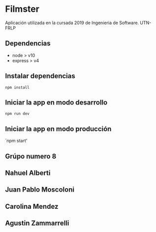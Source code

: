 # Filmster

Aplicación utilizada en la cursada 2019 de Ingenieria de Software. UTN-FRLP

## Dependencias

 - node > v10
 - express > v4

## Instalar dependencias

`npm install`

## Iniciar la app en modo desarrollo

`npm run dev`

## Iniciar la app en modo producción

`npm start'
## Grúpo numero 8 
## Nahuel Alberti
## Juan Pablo Moscoloni
## Carolina Mendez
## Agustin Zammarrelli 
